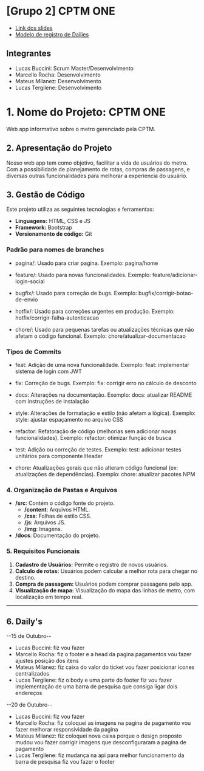 # [Grupo 2] CPTM ONE

- [Link dos slides](https://docs.google.com/presentation/d/1WhcmPL6o3zCwUjxxyQNF7d44-AmTVTR8ej00qzn1UnQ/edit?usp=sharing)
- [Modelo de registro de Dailies](https://docs.google.com/document/d/1sg9-XnS0XWlmYKIeP0JerL6xg7LS9sgfdZZyv98aP5c/edit?usp=sharing)

## Integrantes

- Lucas Buccini: Scrum Master/Desenvolvimento
- Marcello Rocha: Desenvolvimento
- Mateus Milanez: Desenvolvimento
- Lucas Tergilene: Desenvolvimento

# 1. Nome do Projeto: CPTM ONE

Web app informativo sobre o metro gerenciado pela CPTM.

## 2. Apresentação do Projeto

Nosso web app tem como objetivo, facilitar a vida de usuários do metro. Com a possibilidade de planejamento de rotas, compras de passagens, e diversas outras funcionalidades para melhorar a experiencia do usuário.

## 3. Gestão de Código

Este projeto utiliza as seguintes tecnologias e ferramentas:

- **Linguagens:** HTML, CSS e JS
- **Framework:** Bootstrap
- **Versionamento de código:** Git

### Padrão para nomes de branches

- pagina/: Usado para criar pagina.
Exemplo: pagina/home

- feature/: Usado para novas funcionalidades.
Exemplo: feature/adicionar-login-social

- bugfix/: Usado para correção de bugs.
Exemplo: bugfix/corrigir-botao-de-envio

- hotfix/: Usado para correções urgentes em produção.
Exemplo: hotfix/corrigir-falha-autenticacao

- chore/: Usado para pequenas tarefas ou atualizações técnicas que não afetam o código funcional.
Exemplo: chore/atualizar-documentacao

### Tipos de Commits

- feat: Adição de uma nova funcionalidade.
Exemplo: feat: implementar sistema de login com JWT

- fix: Correção de bugs.
Exemplo: fix: corrigir erro no cálculo de desconto

- docs: Alterações na documentação.
Exemplo: docs: atualizar README com instruções de instalação

- style: Alterações de formatação e estilo (não afetam a lógica).
Exemplo: style: ajustar espaçamento no arquivo CSS

- refactor: Refatoração de código (melhorias sem adicionar novas funcionalidades).
Exemplo: refactor: otimizar função de busca

- test: Adição ou correção de testes.
Exemplo: test: adicionar testes unitários para componente Header

- chore: Atualizações gerais que não alteram código funcional (ex: atualizações de dependências).
Exemplo: chore: atualizar pacotes NPM

### 4. Organização de Pastas e Arquivos

- **/src**: Contém o código fonte do projeto.
  - **/content**: Arquivos HTML.
  - **/css**: Folhas de estilo CSS.
  - **/js**: Arquivos JS.
  - **/img**: Imagens.
- **/docs**: Documentação do projeto.


### 5. Requisitos Funcionais

1. **Cadastro de Usuários:** Permite o registro de novos usuários.
2. **Calculo de rotas:** Usuários podem calcular a melhor rota para chegar no destino.
3. **Compra de passagem:** Usuários podem comprar passagens pelo app.
4. **Visualização de mapa:** Visualização do mapa das linhas de metro, com localização em tempo real.

---

## 6. Daily's
--15 de Outubro--
- Lucas Buccini:
fiz
vou fazer
- Marcello Rocha:
fiz o footer e a head da pagina pagamentos
vou fazer ajustes posição dos itens
- Mateus Milanez:
fiz caixa do valor do ticket
vou fazer posicionar icones centralizados
- Lucas Tergilene:
fiz o body e uma parte do footer
fiz vou fazer implementação de uma barra de pesquisa que consiga ligar dois endereços 

--20 de Outubro--
- Lucas Buccini:
fiz
vou fazer
- Marcello Rocha:
fiz coloquei as imagens na pagina de pagamento
vou fazer melhorar responsividade da pagina
- Mateus Milanez: 
fiz coloquei nova caixa porque o design proposto mudou
vou fazer corrigir imagens que desconfiguraram a pagina de pagamento
- Lucas Tergilene:
fiz mudança na api para melhor funcionamento da barra de pesquisa
fiz vou fazer o footer


